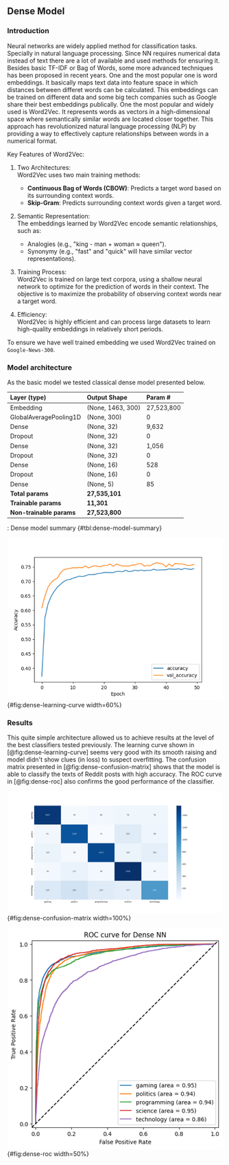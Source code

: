 ## Dense Model

### Introduction

Neural networks are widely applied method for classification tasks. Specially in natural language processing. Since NN requires numerical data instead of text there are a lot of available and used methods for ensuring it. Besides basic TF-IDF or Bag of Words, some more advanced techniques has been proposed in recent years. One and the most popular one is word embeddings. It basically maps text data into feature space in which distances between differet words can be calculated. This embeddings can be trained on different data and some big tech companies such as Google share their best embeddings publically. One the most popular and widely used is Word2Vec. It represents words as vectors in a high-dimensional space where semantically similar words are located closer together. This approach has revolutionized natural language processing (NLP) by providing a way to effectively capture relationships between words in a numerical format.

Key Features of Word2Vec:

1. Two Architectures:  
   Word2Vec uses two main training methods:  
   - **Continuous Bag of Words (CBOW)**: Predicts a target word based on its surrounding context words.  
   - **Skip-Gram**: Predicts surrounding context words given a target word.  

2. Semantic Representation:  
   The embeddings learned by Word2Vec encode semantic relationships, such as:  
   - Analogies (e.g., "king - man + woman $\approx$ queen").  
   - Synonymy (e.g., "fast" and "quick" will have similar vector representations).  

3. Training Process:  
   Word2Vec is trained on large text corpora, using a shallow neural network to optimize for the prediction of words in their context. The objective is to maximize the probability of observing context words near a target word.

4. Efficiency:  
   Word2Vec is highly efficient and can process large datasets to learn high-quality embeddings in relatively short periods.

To ensure we have well trained embedding we used Word2Vec trained on `Google-News-300`.

### Model architecture

As the basic model we tested classical dense model presented below.

| Layer (type)             | Output Shape      | Param #    |
| :----------------------- | :---------------- | :--------- |
| Embedding                | (None, 1463, 300) | 27,523,800 |
| GlobalAveragePooling1D   | (None, 300)       | 0          |
| Dense                    | (None, 32)        | 9,632      |
| Dropout                  | (None, 32)        | 0          |
| Dense                    | (None, 32)        | 1,056      |
| Dropout                  | (None, 32)        | 0          |
| Dense                    | (None, 16)        | 528        |
| Dropout                  | (None, 16)        | 0          |
| Dense                    | (None, 5)         | 85         |
| **Total params**         | **27,535,101**    |            |
| **Trainable params**     | **11,301**        |            |
| **Non-trainable params** | **27,523,800**    |            |

: Dense model summary {#tbl:dense-model-summary}

![Dense model's learning curve](images/dense_accuracy.png){#fig:dense-learning-curve width=60%}

### Results

This quite simple architecture allowed us to achieve results at the level of the best classifiers tested previously. The learning curve shown in [@fig:dense-learning-curve] seems very good with its smooth raising and model didn't show clues (in loss) to suspect overfitting. The confusion matrix presented in [@fig:dense-confusion-matrix] shows that the model is able to classify the texts of Reddit posts with high accuracy. The ROC curve in [@fig:dense-roc] also confirms the good performance of the classifier.

![For dense model, results seem to be better than in Scikit Learn approach](images/dense_confusion_matrix.png){#fig:dense-confusion-matrix width=100%}

![While ROC curve of `gaming` class is improved, results for `technology` class are still poor.](images/roc_dense.png){#fig:dense-roc width=50%}
